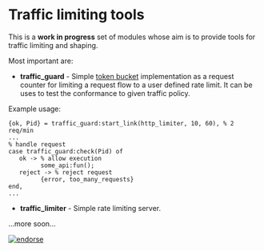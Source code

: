 Traffic limiting tools
======================

This is a **work in progress** set of modules whose aim is to provide tools for traffic limiting and shaping.

Most important are:

* **traffic\_guard** - Simple [token bucket](http://en.wikipedia.org/wiki/Token_bucket) implementation as a request counter for limiting a request flow to a user defined rate limit.
                      It can be uses to test the conformance to given traffic policy.

Example usage:

    {ok, Pid} = traffic_guard:start_link(http_limiter, 10, 60), % 2 req/min
    ...
    % handle request
    case traffic_guard:check(Pid) of
       ok -> % allow execution
             some_api:fun();
       reject -> % reject request
             {error, too_many_requests}
    end,
    ...
           


* **traffic\_limiter** - Simple rate limiting server.
          
...more soon...


[![endorse](http://api.coderwall.com/systra/endorse.png)](http://coderwall.com/systra)
